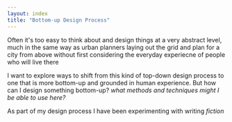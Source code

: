 ```yaml
---
layout: index
title: "Bottom-up Design Process"
---
```


Often it's too easy to think about and design things at a very abstract level, much in the same way as urban planners laying out the grid and plan for a city from above without first considering the everyday experiecne of people who will live there

I want to explore ways to shift from this kind of top-down design process to one that is more bottom-up and grounded in human experience. But how can I design something bottom-up? *what methods and techniques might I be able to use here?* 

As part of my design process I have been experimenting with writing *fiction*